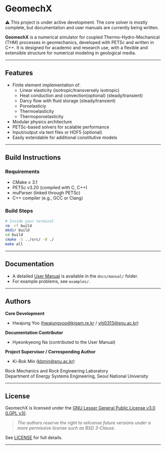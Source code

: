 # GeomechX

⚠️ This project is under active development.
The core solver is mostly complete, but documentation and user manuals are currently being written.

**GeomechX** is a numerical simulator for coupled Thermo-Hydro-Mechanical (THM) processes in geomechanics, developed with PETSc and written in C++. It is designed for academic and research use, with a flexible and extensible structure for numerical modeling in geological media.

---

## Features

- Finite element implementation of:
  - Linear elasticity (isotropic/transversely isotropic) 
  - Heat conduction and convection(optional) (steady/transient)
  - Darcy flow with fluid storage (steady/transient)
  - Poroelasticiy
  - Thermoelasticity
  - Thermoporoelasticity
- Modular physics architecture
- PETSc-based solvers for scalable performance
- Input/output via text files or HDF5 (optional)
- Easily extendable for additional constitutive models

---

## Build Instructions

### Requirements

- CMake ≥ 3.1
- PETSc v3.20 (compiled with C, C++)
- muParser (linked through PETSc)
- C++ compiler (e.g., GCC or Clang)

### Build Steps

```bash
# Inside your terminal
rm -rf build
mkdir build
cd build
cmake -S ../src/ -B ./
make all
```

---

## Documentation

- A detailed [User Manual](./docs/manual/Manual_GeomechX_250519.pdf) is available in the `docs/manual/` folder.
- For example problems, see `examples/`.

---

## Authors

**Core Development**
- Hwajung Yoo  (hwajungyoo@kigam.re.kr / yhj0313@snu.ac.kr)

**Documentation Contributor**
- Hyeonkyeong Na (contributed to the User Manual)

**Project Supervisor / Corresponding Author**
- Ki-Bok Min  (kbmin@snu.ac.kr)

Rock Mechanics and Rock Engineering Laboratory  
Department of Energy Systems Engineering, Seoul National University

---

## License

GeomechX is licensed under the [GNU Lesser General Public License v3.0 (LGPL v3)](https://www.gnu.org/licenses/lgpl-3.0.html).

> *The authors reserve the right to relicense future versions under a more permissive license such as BSD 3-Clause.*

See [LICENSE](./LICENSE.md) for full details.

---